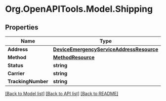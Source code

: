 
# Org.OpenAPITools.Model.Shipping

## Properties

Name | Type | Description | Notes
------------ | ------------- | ------------- | -------------
**Address** | [**DeviceEmergencyServiceAddressResource**](DeviceEmergencyServiceAddressResource.md) |  | [optional] 
**Method** | [**MethodResource**](MethodResource.md) |  | [optional] 
**Status** | **string** |  | [optional] 
**Carrier** | **string** |  | [optional] 
**TrackingNumber** | **string** |  | [optional] 

[[Back to Model list]](../README.md#documentation-for-models)
[[Back to API list]](../README.md#documentation-for-api-endpoints)
[[Back to README]](../README.md)

